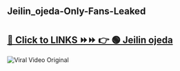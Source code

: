 
 ## Jeilin_ojeda-Only-Fans-Leaked

# <h2><a href="https://clipsfans.com/Jeilin_ojeda&ref=git">🔗 Click to LINKS ⏩⏩ 👉 🟢 Jeilin ojeda </a></h2>

<a href="https://clipsfans.com/Jeilin_ojeda&ref=git" rel="nofollow" data-target="animated-image.originalLink"><img src="https://i.ibb.co.com/xMMVF88/686577567.gif" alt="Viral Video Original" style="max-width: 100%; display: inline-block;" data-target="animated-image.originalImage"></a>
